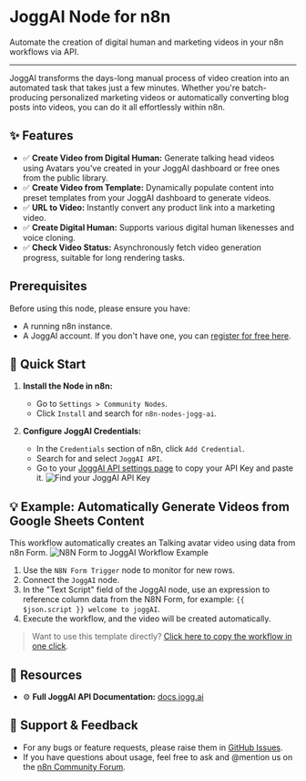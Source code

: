 # JoggAI Node for n8n

Automate the creation of digital human and marketing videos in your n8n workflows via API.

---

JoggAI transforms the days-long manual process of video creation into an automated task that takes just a few minutes. Whether you're batch-producing personalized marketing videos or automatically converting blog posts into videos, you can do it all effortlessly within n8n.

## ✨ Features

- ✅ **Create Video from Digital Human:** Generate talking head videos using Avatars you've created in your JoggAI dashboard or free ones from the public library.
- ✅ **Create Video from Template:** Dynamically populate content into preset templates from your JoggAI dashboard to generate videos.
- ✅ **URL to Video:** Instantly convert any product link into a marketing video.
- ✅ **Create Digital Human:** Supports various digital human likenesses and voice cloning.
- ✅ **Check Video Status:** Asynchronously fetch video generation progress, suitable for long rendering tasks.

## Prerequisites

Before using this node, please ensure you have:

- A running n8n instance.
- A JoggAI account. If you don't have one, you can [register for free here](https://app.jogg.ai/register).

## 🚀 Quick Start

1.  **Install the Node in n8n:**
	- Go to `Settings > Community Nodes`.
	- Click `Install` and search for `n8n-nodes-jogg-ai`.

2.  **Configure JoggAI Credentials:**
	- In the `Credentials` section of n8n, click `Add Credential`.
	- Search for and select `JoggAI API`.
	- Go to your [JoggAI API settings page](https://app.jogg.ai/home) to copy your API Key and paste it.
		![Find your JoggAI API Key](https://res.jogg.ai/upload/sam/2025-07-11/292683374000458e91c7a55c4a3915b5.png)

## 💡 Example: Automatically Generate Videos from Google Sheets Content

This workflow automatically creates an Talking avatar video using data from n8n Form.
![N8N Form to JoggAI Workflow Example](https://res.jogg.ai/upload/sam/2025-07-11/3be2a12eb38a468594af1e9dd474a917.png)

1.  Use the `N8N Form Trigger` node to monitor for new rows.
2.  Connect the `JoggAI` node.
3.  In the "Text Script" field of the JoggAI node, use an expression to reference column data from the N8N Form, for example: `{{ $json.script }} welcome to joggAI`.
4.  Execute the workflow, and the video will be created automatically.

> Want to use this template directly? [Click here to copy the workflow in one click](https://gist.githubusercontent.com/joggaiteam/ab4065803111fd860584deb3dd245689/raw/ef28aa8d6c85bd2213c7c9a177b0c8c3d9e953b0/joggai-example.json).

## 🔗 Resources

- ⚙️ **Full JoggAI API Documentation:** [docs.jogg.ai](https://docs.jogg.ai/api-reference/QuickStart/GettingStarted)

## 💬 Support & Feedback

- For any bugs or feature requests, please raise them in [GitHub Issues](https://github.com/joggaiteam/n8n-nodes-joggai/issues).
- If you have questions about usage, feel free to ask and @mention us on the [n8n Community Forum](https://community.n8n.io/).
